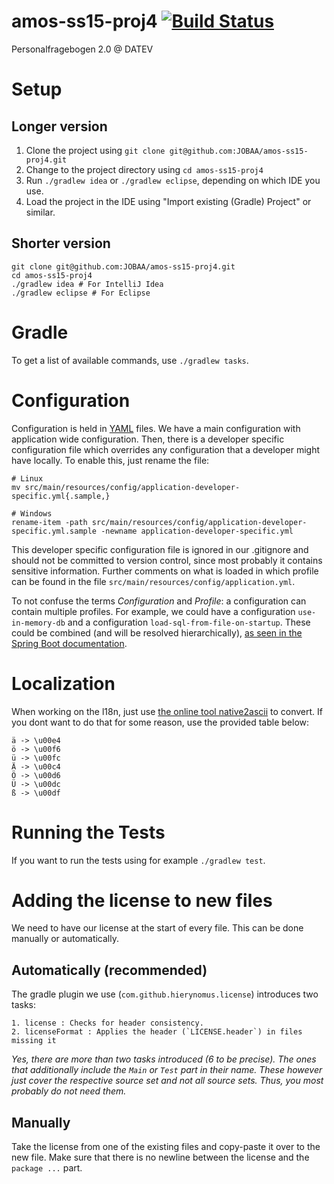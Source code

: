 # amos-ss15-proj4 [![Build Status](https://travis-ci.org/JOBAA/amos-ss15-proj4.svg?branch=master)](https://travis-ci.org/JOBAA/amos-ss15-proj4)
Personalfragebogen 2.0 @ DATEV

# Setup
## Longer version
1. Clone the project using `git clone git@github.com:JOBAA/amos-ss15-proj4.git`
2. Change to the project directory using `cd amos-ss15-proj4`
3. Run `./gradlew idea` or `./gradlew eclipse`, depending on which IDE you use.
4. Load the project in the IDE using "Import existing (Gradle) Project" or similar.

## Shorter version
    git clone git@github.com:JOBAA/amos-ss15-proj4.git
    cd amos-ss15-proj4
    ./gradlew idea # For IntelliJ Idea
    ./gradlew eclipse # For Eclipse


# Gradle
To get a list of available commands, use `./gradlew tasks`.


# Configuration
Configuration is held in [YAML](http://yaml.org/) files. We have a main configuration with application wide
configuration. Then, there is a developer specific configuration file which overrides any configuration that a developer
might have locally. To enable this, just rename the file:

    # Linux
    mv src/main/resources/config/application-developer-specific.yml{.sample,}

    # Windows
    rename-item -path src/main/resources/config/application-developer-specific.yml.sample -newname application-developer-specific.yml

This developer specific configuration file is ignored in our .gitignore and should not be committed to version control,
since most probably it contains sensitive information. Further comments on what is loaded in which profile can be found
in the file `src/main/resources/config/application.yml`.

To not confuse the terms *Configuration* and *Profile*: a configuration can contain multiple profiles. For example, we
could have a configuration `use-in-memory-db` and a configuration `load-sql-from-file-on-startup`. These could be
combined (and will be resolved hierarchically),
[as seen in the Spring Boot documentation](http://docs.spring.io/spring-boot/docs/current/reference/html/boot-features-external-config.html).


# Localization
When working on the l18n, just use [the online tool native2ascii](http://native2ascii.net/) to convert. If you dont want
to do that for some reason, use the provided table below:

    ä -> \u00e4
    ö -> \u00f6
    ü -> \u00fc
    Ä -> \u00c4
    Ö -> \u00d6
    Ü -> \u00dc
    ß -> \u00df


# Running the Tests
If you want to run the tests using for example `./gradlew test`.


# Adding the license to new files
We need to have our license at the start of every file. This can be done manually or automatically.

## Automatically (recommended)
The gradle plugin we use (`com.github.hierynomus.license`) introduces two tasks:

    1. license : Checks for header consistency.
    2. licenseFormat : Applies the header (`LICENSE.header`) in files missing it
    
*Yes, there are more than two tasks introduced (6 to be precise). The ones that additionally include the `Main` or
`Test` part in their name. These however just cover the respective source set and not all source sets. Thus, you most
probably do not need them.*

## Manually
Take the license from one of the existing files and copy-paste it over to the new file. Make sure that there is no
newline between the license and the `package ...` part.
